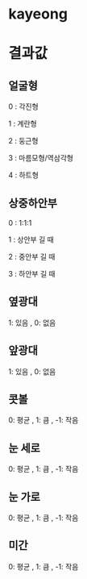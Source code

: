# kayeong


# 결과값 

## 얼굴형
0 : 각진형


1 : 계란형


2 : 둥근형


3 : 마름모형/역삼각형


4 : 하트형

## 상중하안부 
0 : 1:1:1


1 : 상안부 길 때


2 : 중안부 길 때


3 : 하안부 길 때


## 옆광대 
1: 있음 , 0: 없음


## 앞광대 
1: 있음 , 0: 없음


## 콧볼 
0: 평균 , 1: 큼 , -1: 작음


## 눈 세로 
0: 평균 , 1: 큼 , -1: 작음


## 눈 가로
0: 평균 , 1: 큼 , -1: 작음


## 미간 
0: 평균 , 1: 큼 , -1: 작음

